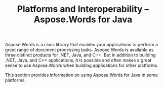 ﻿---
title: Platforms and Interoperability – Aspose.Words for Java
articleTitle: Platforms and Interoperability
linktitle: Platforms and Interoperability
description: "Use Aspose.Words when building applications for .NET, Java, and C++, PHP, Python, and other languages."
type: docs
weight: 45
url: /java/platforms-and-interoperability/
aliases: 
- /java/plugins/
- /java/utilize-aspose-words-in-other-programming-languages/
---

Aspose.Words is a class library that enables your applications to perform a great range of document processing tasks. Aspose.Words is available as three distinct products for .NET, Java, and C++. But in addition to building .NET, Java, and C++ applications, it is possible and often makes a great sense to use Aspose.Words when building applications for other platforms.

This section provides information on using Aspose.Words for Java in some platforms.

